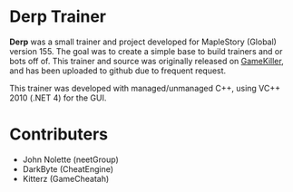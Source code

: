 Derp Trainer
======
**Derp** was a small trainer and project developed for MapleStory (Global) version 155. The goal was to create a simple base to build trainers and or bots off of. This trainer and source was originally released on [GameKiller](http://gamekiller.net), and has been uploaded to github due to frequent request.

This trainer was developed with managed/unmanaged C++, using VC++ 2010 (.NET 4) for the GUI.

Contributers
======
* John Nolette (neetGroup)
* DarkByte (CheatEngine)
* Kitterz (GameCheatah)

